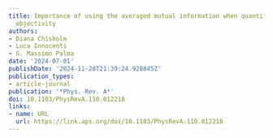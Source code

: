 ```yaml
---
title: Importance of using the averaged mutual information when quantifying quantum
  objectivity
authors:
- Diana Chisholm
- Luca Innocenti
- G. Massimo Palma
date: '2024-07-01'
publishDate: '2024-11-28T21:39:24.928845Z'
publication_types:
- article-journal
publication: '*Phys. Rev. A*'
doi: 10.1103/PhysRevA.110.012218
links:
- name: URL
  url: https://link.aps.org/doi/10.1103/PhysRevA.110.012218
---
```

